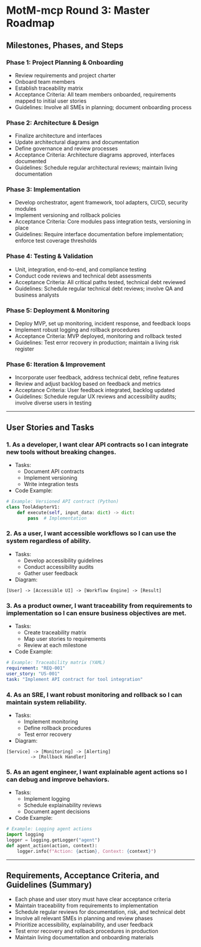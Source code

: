 # MotM-mcp Round 3: Master Roadmap

## Milestones, Phases, and Steps

### Phase 1: Project Planning & Onboarding
- Review requirements and project charter
- Onboard team members
- Establish traceability matrix
- Acceptance Criteria: All team members onboarded, requirements mapped to initial user stories
- Guidelines: Involve all SMEs in planning; document onboarding process

### Phase 2: Architecture & Design
- Finalize architecture and interfaces
- Update architectural diagrams and documentation
- Define governance and review processes
- Acceptance Criteria: Architecture diagrams approved, interfaces documented
- Guidelines: Schedule regular architectural reviews; maintain living documentation

### Phase 3: Implementation
- Develop orchestrator, agent framework, tool adapters, CI/CD, security modules
- Implement versioning and rollback policies
- Acceptance Criteria: Core modules pass integration tests, versioning in place
- Guidelines: Require interface documentation before implementation; enforce test coverage thresholds

### Phase 4: Testing & Validation
- Unit, integration, end-to-end, and compliance testing
- Conduct code reviews and technical debt assessments
- Acceptance Criteria: All critical paths tested, technical debt reviewed
- Guidelines: Schedule regular technical debt reviews; involve QA and business analysts

### Phase 5: Deployment & Monitoring
- Deploy MVP, set up monitoring, incident response, and feedback loops
- Implement robust logging and rollback procedures
- Acceptance Criteria: MVP deployed, monitoring and rollback tested
- Guidelines: Test error recovery in production; maintain a living risk register

### Phase 6: Iteration & Improvement
- Incorporate user feedback, address technical debt, refine features
- Review and adjust backlog based on feedback and metrics
- Acceptance Criteria: User feedback integrated, backlog updated
- Guidelines: Schedule regular UX reviews and accessibility audits; involve diverse users in testing

---

## User Stories and Tasks

### 1. As a developer, I want clear API contracts so I can integrate new tools without breaking changes.
- Tasks:
  - Document API contracts
  - Implement versioning
  - Write integration tests
- Code Example:
```python
# Example: Versioned API contract (Python)
class ToolAdapterV1:
    def execute(self, input_data: dict) -> dict:
        pass  # Implementation
```

### 2. As a user, I want accessible workflows so I can use the system regardless of ability.
- Tasks:
  - Develop accessibility guidelines
  - Conduct accessibility audits
  - Gather user feedback
- Diagram:
```
[User] -> [Accessible UI] -> [Workflow Engine] -> [Result]
```

### 3. As a product owner, I want traceability from requirements to implementation so I can ensure business objectives are met.
- Tasks:
  - Create traceability matrix
  - Map user stories to requirements
  - Review at each milestone
- Code Example:
```yaml
# Example: Traceability matrix (YAML)
requirement: "REQ-001"
user_story: "US-001"
task: "Implement API contract for tool integration"
```

### 4. As an SRE, I want robust monitoring and rollback so I can maintain system reliability.
- Tasks:
  - Implement monitoring
  - Define rollback procedures
  - Test error recovery
- Diagram:
```
[Service] -> [Monitoring] -> [Alerting]
         -> [Rollback Handler]
```

### 5. As an agent engineer, I want explainable agent actions so I can debug and improve behaviors.
- Tasks:
  - Implement logging
  - Schedule explainability reviews
  - Document agent decisions
- Code Example:
```python
# Example: Logging agent actions
import logging
logger = logging.getLogger("agent")
def agent_action(action, context):
    logger.info(f"Action: {action}, Context: {context}")
```

---

## Requirements, Acceptance Criteria, and Guidelines (Summary)
- Each phase and user story must have clear acceptance criteria
- Maintain traceability from requirements to implementation
- Schedule regular reviews for documentation, risk, and technical debt
- Involve all relevant SMEs in planning and review phases
- Prioritize accessibility, explainability, and user feedback
- Test error recovery and rollback procedures in production
- Maintain living documentation and onboarding materials 